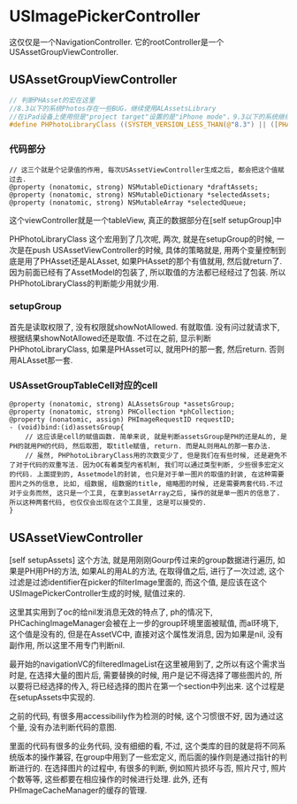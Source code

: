 # USImagePickerController

这仅仅是一个NavigationController. 它的rootController是一个USAssetGroupViewController.

## USAssetGroupViewController

```C
// 判断PHAsset的宏在这里
//8.3以下的系统Photos存在一些BUG，继续使用ALAssetsLibrary
//在iPad设备上使用但是"project target"设置的是"iPhone mode"，9.3以下的系统继续使用ALAssetsLibrary
#define PHPhotoLibraryClass ((SYSTEM_VERSION_LESS_THAN(@"8.3") || ([PHAsset targetSizeNeedsSupportiPad] && SYSTEM_VERSION_LESS_THAN(@"9.3")))?nil:NSClassFromString(@"PHPhotoLibrary"))
```

### 代码部分

``` OC
// 这三个就是个记录值的作用, 每次USAssetViewController生成之后, 都会把这个值赋过去.
@property (nonatomic, strong) NSMutableDictionary *draftAssets;
@property (nonatomic, strong) NSMutableDictionary *selectedAssets;
@property (nonatomic, strong) NSMutableArray *selectedQueue;
```

这个viewController就是一个tableView, 真正的数据部分在[self setupGroup]中

PHPhotoLibraryClass 这个宏用到了几次呢, 两次, 就是在setupGroup的时候, 一次是在push USAssetViewController的时候, 具体的策略就是, 用两个变量控制到底是用了PHAsset还是ALAsset, 如果PHAsset的那个有值就用, 然后就return了. 因为前面已经有了AssetModel的包装了, 所以取值的方法都已经经过了包装. 所以PHPhotoLibraryClass的判断能少用就少用.

### setupGroup

首先是读取权限了, 没有权限就showNotAllowed. 有就取值. 没有问过就请求下, 根据结果showNotAllowed还是取值.
不过在之前, 显示判断PHPhotoLibraryClass, 如果是PHAsset可以, 就用PH的那一套, 然后return. 否则用ALAsset那一套.

### USAssetGroupTableCell对应的cell

```OC
@property (nonatomic, strong) ALAssetsGroup *assetsGroup;
@property (nonatomic, strong) PHCollection *phCollection;
@property (nonatomic, assign) PHImageRequestID requestID;
- (void)bind:(id)assetsGroup{
    // 这应该是cell的赋值函数. 简单来说, 就是判断assetsGroup是PH的还是AL的, 是PH的就用PH的代码, 然后取图, 取title赋值, return. 而是AL则用AL的那一套办法.
    // 虽然, PHPhotoLibraryClass用的次数变少了, 但是我们在有些时候, 还是避免不了对于代码的双重写法. 因为OC有着类型内省机制, 我们可以通过类型判断, 少些很多宏定义的代码. 上面提到的, Assetmodel的封装, 也只是对于单一图片的取值的封装, 在这种需要图片之外的信息, 比如, 组数据, 组数据的title, 缩略图的时候, 还是需要两套代码.不过对于业务而然, 这只是一个工具, 在拿到assetArray之后, 操作的就是单一图片的信息了. 所以这种两套代码, 也仅仅会出现在这个工具里, 这是可以接受的.
}
```

## USAssetViewController

[self setupAssets] 这个方法, 就是用刚刚Gourp传过来的group数据进行遍历, 如果是PH用PH的方法, 如果AL的用AL的方法, 在取得值之后, 进行了一次过滤, 这个过滤是过滤identifier在picker的filterImage里面的, 而这个值, 是应该在这个USImagePickerController生成的时候, 赋值过来的.

这里其实用到了oc的给nil发消息无效的特点了, ph的情况下, PHCachingImageManager会被在上一步的group环境里面被赋值, 而al环境下, 这个值是没有的, 但是在AssetVC中, 直接对这个属性发消息, 因为如果是nil, 没有副作用, 所以这里不用专门判断nil.

最开始的navigationVC的filteredImageList在这里被用到了, 之所以有这个需求当时是, 在选择大量的图片后, 需要替换的时候, 用户是记不得选择了哪些图片的, 所以要将已经选择的传入, 将已经选择的图片在第一个section中列出来. 这个过程是在setupAssets中实现的.

之前的代码, 有很多用accessibilily作为检测的时候, 这个习惯很不好, 因为通过这个量, 没有办法判断代码的意图.

里面的代码有很多的业务代码, 没有细细的看, 不过, 这个类库的目的就是将不同系统版本的操作兼容, 在group中用到了一些宏定义, 而后面的操作则是通过指针的判断进行的. 在选择图片的过程中, 有很多的判断, 例如照片损坏与否, 照片尺寸, 照片个数等等, 这些都要在相应操作的时候进行处理. 此外, 还有PHImageCacheManager的缓存的管理.
